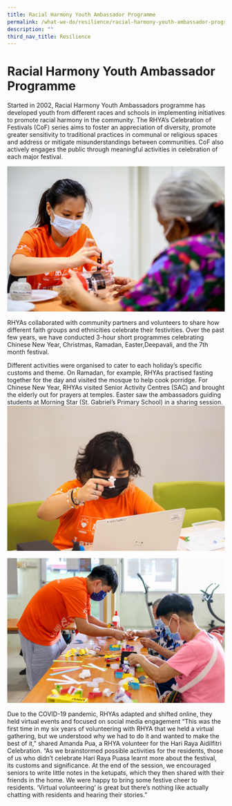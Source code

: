 ```yaml
---
title: Racial Harmony Youth Ambassador Programme
permalink: /what-we-do/resilience/racial-harmony-youth-ambassador-programme/
description: ""
third_nav_title: Resilience
---
```

Racial Harmony Youth Ambassador Programme
===
Started in 2002, Racial Harmony Youth Ambassadors programme has developed youth from different races and schools in implementing initiatives to promote racial harmony in the community. The RHYA’s Celebration of Festivals (CoF) series aims to foster an appreciation of diversity, promote greater sensitivity to traditional practices in communal or religious spaces and address or mitigate misunderstandings between communities. CoF also actively engages the public through meaningful activities in celebration of each major festival.

![](/images/What%20We%20Do/Resilience/COF%20Christmas%202020%20-%201.jpg)

RHYAs collaborated with community partners and volunteers to share how different faith groups and ethnicities celebrate their festivities. Over the past few years, we have conducted 3-hour short programmes celebrating Chinese New Year, Christmas, Ramadan, Easter,Deepavali, and the 7th month festival. 

Different activities were organised to cater to each holiday’s specific customs and theme. On Ramadan, for example, RHYAs practised fasting together for the day and visited the mosque to help cook porridge. For Chinese New Year, RHYAs visited Senior Activity Centres (SAC) and brought the elderly out for prayers at temples. Easter saw the ambassadors guiding students at Morning Star (St. Gabriel’s Primary School) in a sharing session.
![](/images/What%20We%20Do/Resilience/RHYA_COF%20Easter.jpg)

![](/images/What%20We%20Do/Resilience/SECDC_CELEBRATING_OUR_FESTIVALS_CHRISTMAS_16122020_LR_29.jpg)

Due to the COVID-19 pandemic, RHYAs adapted and shifted online, they held virtual events and focused on social media engagement “This was the first time in my six years of volunteering with RHYA that we held a virtual gathering, but we understood why we had to do it and wanted to make the best of it,” shared Amanda Pua, a RHYA volunteer for the Hari Raya Aidilfitri Celebration. “As we brainstormed possible activities for the residents, those of us who didn’t celebrate Hari Raya Puasa learnt more about the festival, its customs and significance. At the end of the session, we encouraged seniors to write little notes in the ketupats, which they then shared with their friends in the home. We were happy to bring some festive cheer to residents. ‘Virtual volunteering’ is great but there’s nothing like actually chatting with residents and hearing their stories.”